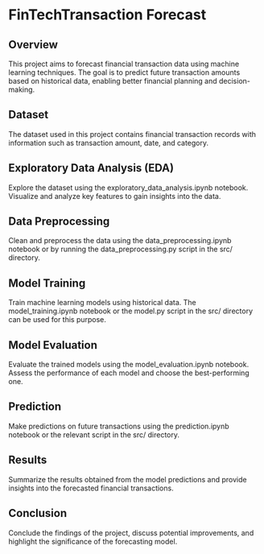 # FinTechTransaction Forecast
## Overview
This project aims to forecast financial transaction data using machine learning techniques. The goal is to predict future transaction amounts based on historical data, enabling better financial planning and decision-making.

## Dataset
The dataset used in this project contains financial transaction records with information such as transaction amount, date, and category.

## Exploratory Data Analysis (EDA)
Explore the dataset using the exploratory_data_analysis.ipynb notebook. Visualize and analyze key features to gain insights into the data.

## Data Preprocessing
Clean and preprocess the data using the data_preprocessing.ipynb notebook or by running the data_preprocessing.py script in the src/ directory.

## Model Training
Train machine learning models using historical data. The model_training.ipynb notebook or the model.py script in the src/ directory can be used for this purpose.

## Model Evaluation
Evaluate the trained models using the model_evaluation.ipynb notebook. Assess the performance of each model and choose the best-performing one.

## Prediction
Make predictions on future transactions using the prediction.ipynb notebook or the relevant script in the src/ directory.

## Results
Summarize the results obtained from the model predictions and provide insights into the forecasted financial transactions.

## Conclusion
Conclude the findings of the project, discuss potential improvements, and highlight the significance of the forecasting model.
